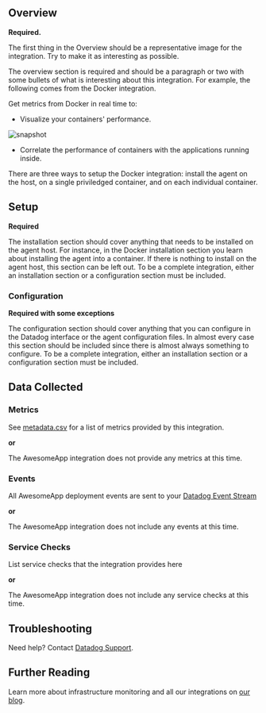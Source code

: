 ## Overview
**Required.**

The first thing in the Overview should be a representative image for the integration. Try to make it as interesting as possible.

The overview section is required and should be a paragraph or two with some bullets of what is interesting about this integration. For example, the following comes from the Docker integration.

Get metrics from Docker in real time to:

* Visualize your containers' performance.

![snapshot](https://raw.githubusercontent.com/DataDog/IntegrationTemplate/master/Integration/images/snapshot.png)

* Correlate the performance of containers with the applications running inside.

There are three ways to setup the Docker integration: install the agent on the host, on a single priviledged container, and on each individual container.

## Setup

**Required**

The installation section should cover anything that needs to be installed on the agent host. For instance, in the Docker installation section you learn about installing the agent into a container. If there is nothing to install on the agent host, this section can be left out. To be a complete integration, either an installation section or a configuration section must be included.

### Configuration
**Required with some exceptions**

The configuration section should cover anything that you can configure in the Datadog interface or the agent configuration files. In almost every case this section should be included since there is almost always something to configure. To be a complete integration, either an installation section or a configuration section must be included.

## Data Collected
### Metrics
See [metadata.csv](https://github.com/DataDog/integrations-extras/blob/master/YourAppName/metadata.csv) for a list of metrics provided by this integration.

**or**

The AwesomeApp integration does not provide any metrics at this time.

### Events

All AwesomeApp deployment events are sent to your [Datadog Event Stream](https://docs.datadoghq.com/graphing/event_stream/)

**or**

The AwesomeApp integration does not include any events at this time.

### Service Checks
List service checks that the integration provides here

**or**

The AwesomeApp integration does not include any service checks at this time.

## Troubleshooting
Need help? Contact [Datadog Support](http://docs.datadoghq.com/help/).

## Further Reading

Learn more about infrastructure monitoring and all our integrations on [our blog](https://www.datadoghq.com/blog/).
